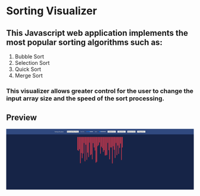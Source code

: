 # Sorting Visualizer

## This Javascript web application implements the most popular sorting algorithms such as: 
1. Bubble Sort
2. Selection Sort
3. Quick Sort
4. Merge Sort

### This visualizer allows greater control for the user to change the input array size and the speed of the sort processing.

## Preview
![Screenshot](Preview1.jpg)
